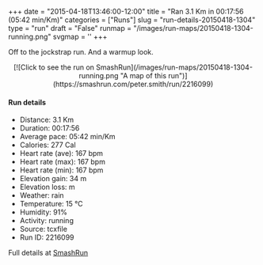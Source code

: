 +++
date = "2015-04-18T13:46:00-12:00"
title = "Ran 3.1 Km in 00:17:56 (05:42 min/Km)"
categories = ["Runs"]
slug = "run-details-20150418-1304"
type = "run"
draft = "False"
runmap = "/images/run-maps/20150418-1304-running.png"
svgmap = '<polyline points="0 44, 9 47, 19 34, 21 33, 22 33, 42 44, 60 49, 64 54, 71 47, 68 53, 67 56, 76 66, 82 68, 87 63, 94 59, 95 58, 100 51, 100 48, 95 41, 86 47, 76 47, 75 47, 75 50, 72 49, 70 51, 70 57, 74 62">'
+++

Off to the jockstrap run. And a warmup look. 



<!--more-->

<center>
[![Click to see the run on SmashRun](/images/run-maps/20150418-1304-running.png "A map of this run")](https://smashrun.com/peter.smith/run/2216099)
</center>

#### Run details

* Distance: 3.1 Km
* Duration: 00:17:56
* Average pace: 05:42 min/Km
* Calories: 277 Cal
* Heart rate (ave): 167 bpm
* Heart rate (max): 167 bpm
* Heart rate (min): 167 bpm
* Elevation gain: 34 m
* Elevation loss:  m
* Weather: rain
* Temperature: 15 &deg;C
* Humidity: 91%
* Activity: running
* Source: tcxfile
* Run ID: 2216099

Full details at [SmashRun](https://smashrun.com/peter.smith/run/2216099)